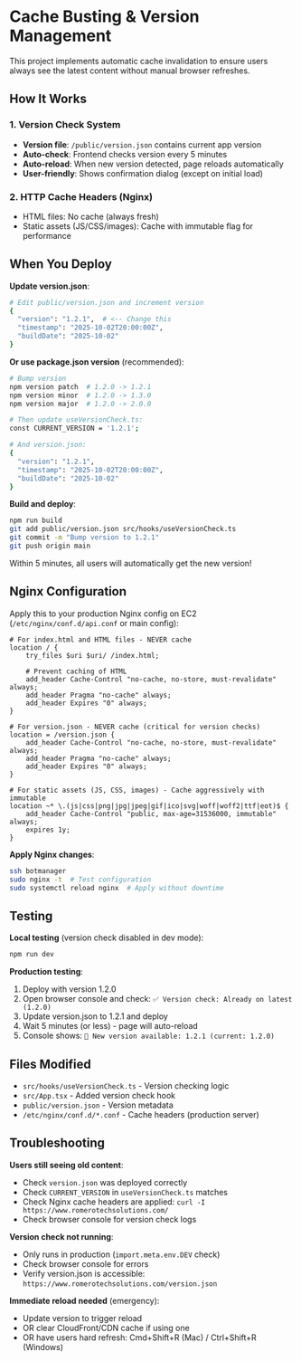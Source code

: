 # Cache Busting & Version Management

This project implements automatic cache invalidation to ensure users always see the latest content without manual browser refreshes.

## How It Works

### 1. Version Check System
- **Version file**: `/public/version.json` contains current app version
- **Auto-check**: Frontend checks version every 5 minutes
- **Auto-reload**: When new version detected, page reloads automatically
- **User-friendly**: Shows confirmation dialog (except on initial load)

### 2. HTTP Cache Headers (Nginx)
- HTML files: No cache (always fresh)
- Static assets (JS/CSS/images): Cache with immutable flag for performance

## When You Deploy

**Update version.json**:
```bash
# Edit public/version.json and increment version
{
  "version": "1.2.1",  # <-- Change this
  "timestamp": "2025-10-02T20:00:00Z",
  "buildDate": "2025-10-02"
}
```

**Or use package.json version** (recommended):
```bash
# Bump version
npm version patch  # 1.2.0 -> 1.2.1
npm version minor  # 1.2.0 -> 1.3.0
npm version major  # 1.2.0 -> 2.0.0

# Then update useVersionCheck.ts:
const CURRENT_VERSION = '1.2.1';

# And version.json:
{
  "version": "1.2.1",
  "timestamp": "2025-10-02T20:00:00Z",
  "buildDate": "2025-10-02"
}
```

**Build and deploy**:
```bash
npm run build
git add public/version.json src/hooks/useVersionCheck.ts
git commit -m "Bump version to 1.2.1"
git push origin main
```

Within 5 minutes, all users will automatically get the new version!

## Nginx Configuration

Apply this to your production Nginx config on EC2 (`/etc/nginx/conf.d/api.conf` or main config):

```nginx
# For index.html and HTML files - NEVER cache
location / {
    try_files $uri $uri/ /index.html;

    # Prevent caching of HTML
    add_header Cache-Control "no-cache, no-store, must-revalidate" always;
    add_header Pragma "no-cache" always;
    add_header Expires "0" always;
}

# For version.json - NEVER cache (critical for version checks)
location = /version.json {
    add_header Cache-Control "no-cache, no-store, must-revalidate" always;
    add_header Pragma "no-cache" always;
    add_header Expires "0" always;
}

# For static assets (JS, CSS, images) - Cache aggressively with immutable
location ~* \.(js|css|png|jpg|jpeg|gif|ico|svg|woff|woff2|ttf|eot)$ {
    add_header Cache-Control "public, max-age=31536000, immutable" always;
    expires 1y;
}
```

**Apply Nginx changes**:
```bash
ssh botmanager
sudo nginx -t  # Test configuration
sudo systemctl reload nginx  # Apply without downtime
```

## Testing

**Local testing** (version check disabled in dev mode):
```bash
npm run dev
```

**Production testing**:
1. Deploy with version 1.2.0
2. Open browser console and check: `✅ Version check: Already on latest (1.2.0)`
3. Update version.json to 1.2.1 and deploy
4. Wait 5 minutes (or less) - page will auto-reload
5. Console shows: `🔄 New version available: 1.2.1 (current: 1.2.0)`

## Files Modified

- `src/hooks/useVersionCheck.ts` - Version checking logic
- `src/App.tsx` - Added version check hook
- `public/version.json` - Version metadata
- `/etc/nginx/conf.d/*.conf` - Cache headers (production server)

## Troubleshooting

**Users still seeing old content**:
- Check `version.json` was deployed correctly
- Check `CURRENT_VERSION` in `useVersionCheck.ts` matches
- Check Nginx cache headers are applied: `curl -I https://www.romerotechsolutions.com/`
- Check browser console for version check logs

**Version check not running**:
- Only runs in production (`import.meta.env.DEV` check)
- Check browser console for errors
- Verify version.json is accessible: `https://www.romerotechsolutions.com/version.json`

**Immediate reload needed** (emergency):
- Update version to trigger reload
- OR clear CloudFront/CDN cache if using one
- OR have users hard refresh: Cmd+Shift+R (Mac) / Ctrl+Shift+R (Windows)
